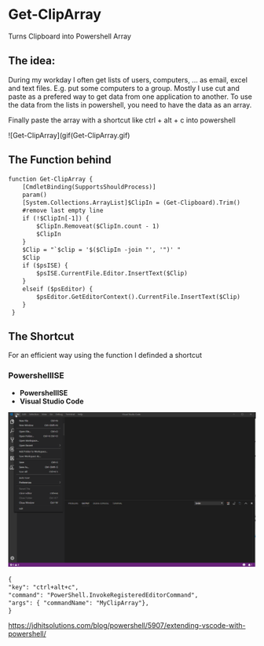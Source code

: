 # Get-ClipArray
Turns Clipboard into Powershell Array

## The idea:
During my workday I often get lists of users, computers, ...  as email, excel and text files. E.g. put some computers to a group. 
Mostly I use cut and paste as a prefered way to get data from one application to another. 
To use the data from the lists in powershell, you need to have the data as an array.

Finally paste the array with a shortcut like ctrl + alt + c into powershell

![Get-ClipArray](gif(Get-ClipArray.gif)

## The Function behind
```
function Get-ClipArray {
    [CmdletBinding(SupportsShouldProcess)]
    param()
    [System.Collections.ArrayList]$ClipIn = (Get-Clipboard).Trim()
    #remove last empty line
    if (!$ClipIn[-1]) {
        $ClipIn.Removeat($ClipIn.count - 1)
        $ClipIn
    }
    $Clip = "`$clip = '$($ClipIn -join "', '")' "
    $Clip
    if ($psISE) {
        $psISE.CurrentFile.Editor.InsertText($Clip)
    }
    elseif ($psEditor) {
        $psEditor.GetEditorContext().CurrentFile.InsertText($Clip)
    }
 }
```

## The Shortcut
For an efficient way using the function  I definded a shortcut 
### PowershellISE

 

  - **PowershellISE**
 - **Visual Studio Code**

![Set-KeyboardShortcutVsCode](gif/Set-KeyboardShortcutVsCode.gif)
```
{
"key": "ctrl+alt+c",
"command": "PowerShell.InvokeRegisteredEditorCommand",
"args": { "commandName": "MyClipArray"},
}
```
https://jdhitsolutions.com/blog/powershell/5907/extending-vscode-with-powershell/
